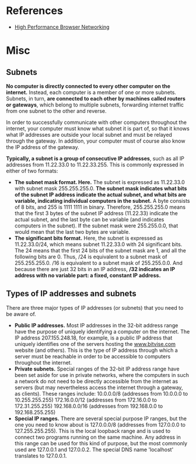 # References

- [High Performance Browser Networking](http://chimera.labs.oreilly.com/books/1230000000545/index.html)

# Misc

## Subnets

**No computer is directly connected to every other computer on the internet.** Instead, each computer is a member of one or more subnets. Subnets, in turn, **are connected to each other by machines called routers or gateways**, which belong to multiple subnets, forwarding internet traffic from one subnet to the other and reverse.

In order to successfully communicate with other computers throughout the internet, your computer must know what subnet it is part of, so that it knows what IP addresses are outside your local subnet and must be relayed through the gateway. In addition, your computer must of course also know the IP address of the gateway.

**Typically, a subnet is a group of consecutive IP addresses**, such as all IP addresses from 11.22.33.0 to 11.22.33.255. This is commonly expressed in either of two formats:

- **The subnet mask format. Here.** The subnet is expressed as 11.22.33.0 with subnet mask 255.255.255.0. **The subnet mask indicates what bits of the subnet IP address indicate the actual subnet, and what bits are variable, indicating individual computers in the subnet.** A byte consists of 8 bits, and 255 is 1111 1111 in binary. Therefore, 255.255.255.0 means that the first 3 bytes of the subnet IP address (11.22.33) indicate the actual subnet, and the last byte can be variable (and indicates computers in the subnet). If the subnet mask were 255.255.0.0, that would mean that the last two bytes are variable.
- **The significant bits format.** Here, the subnet is expressed as 11.22.33.0/24, which means subnet 11.22.33.0 with 24 significant bits. The 24 means that the first 24 bits of the subnet mask are 1, and all the following bits are 0. Thus, /24 is equivalent to a subnet mask of 255.255.255.0. /16 is equivalent to a subnet mask of 255.255.0.0. And because there are just 32 bits in an IP address, **/32 indicates an IP address with no variable part: a fixed, constant IP address.**

## Types of IP addresses and subnets

There are three major types of IP addresses (or subnets) that you need to be aware of.

- **Public IP addresses.** Most IP addresses in the 32-bit address range have the purpose of uniquely identifying a computer on the internet. The IP address 207.155.248.18, for example, is a public IP address that uniquely identifies one of the servers hosting the www.bitvise.com website (and others). This is the type of IP address through which a server must be reachable in order to be accessible to computers throughout the internet.
- **Private subnets.** Special ranges of the 32-bit IP address range have been set aside for use in private networks, where the computers in such a network do not need to be directly accessible from the internet as servers (but may nevertheless access the internet through a gateway, as clients). These ranges include:
10.0.0.0/8 (addresses from 10.0.0.0 to 10.255.255.255)
172.16.0.0/12 (addresses from 172.16.0.0 to 172.31.255.255)
192.168.0.0/16 (addresses from 192.168.0.0 to 192.168.255.255)
- **Special IP ranges.** There are several special purpose IP ranges, but the one you need to know about is 127.0.0.0/8 (addresses from 127.0.0.0 to 127.255.255.255). This is the local loopback range and is used to connect two programs running on the same machine. Any address in this range can be used for this kind of purpose, but the most commonly used are 127.0.0.1 and 127.0.0.2. The special DNS name 'localhost' translates to 127.0.0.1.
